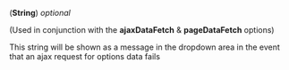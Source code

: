 <!-- ajaxErrorString -->
(**String**) *optional*

(Used in conjunction with the **ajaxDataFetch** & **pageDataFetch** options)

This string will be shown as a message in the dropdown area in the event that an ajax request for options data fails

